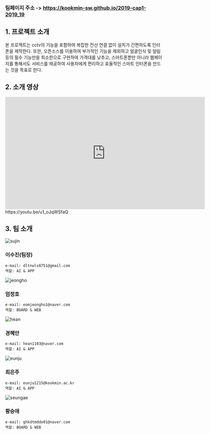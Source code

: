 ### 팀페이지 주소 -> https://kookmin-sw.github.io/2019-cap1-2019_19

## 1. 프로젝트 소개

 본 프로젝트는 cctv의 기능을 포함하여 복잡한 전선 연결 없이 설치가 간편하도록 인터폰을 제작한다. 또한, 오픈소스를 이용하여 부가적인 기능을 제외하고 얼굴인식 및 알림 등의 필수 기능만을 최소한으로 구현하여 가격대를 낮추고, 스마트폰뿐만 아니라 웹페이지를 통해서도 서비스를 제공하여 사용자에게 편리하고 효율적인 스마트 인터폰을 만드는 것을 목표로 한다.

## 2. 소개 영상
<iframe width="640" height="360" src="https://youtu.be/u1_oJqWSfaQ" frameborder="0" gesture="media" allowfullscreen=""></iframe>
https://youtu.be/u1_oJqWSfaQ

## 3. 팀 소개

![sujin](https://github.com/kookmin-sw/2019-cap1-2019_19/blob/master/images/sujin.png)

### 이수진(팀장)
```
e-mail: dltnwls8751@gmail.com
역할: AI & APP
```
![jeongho](https://github.com/kookmin-sw/2019-cap1-2019_19/blob/master/images/jeongho.png)

### 엄정호
```
e-mail: eomjeongho1@naver.com
역할: BOARD & WEB
```
![hean](https://github.com/kookmin-sw/2019-cap1-2019_19/blob/master/images/hean.png)

### 경혜안
```
e-mail: hean1103@naver.com 
역할: AI & APP
```
![eunju](https://github.com/kookmin-sw/2019-cap1-2019_19/blob/master/images/eunju.png)

### 최은주
```
e-mail: eunju1215@kookmin.ac.kr 
역할: AI & APP
```
![seungae](https://github.com/kookmin-sw/2019-cap1-2019_19/blob/master/images/ghkdtmddo.png)
### 황승애
```
e-mail: ghkdtmddo01@naver.com
역할: BOARD & WEB
```

